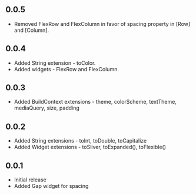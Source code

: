 ## 0.0.5

* Removed FlexRow and FlexColumn in favor of spacing property in [Row] and [Column].

## 0.0.4

* Added String extension - toColor.
* Added widgets - FlexRow and FlexColumn.

## 0.0.3

* Added BuildContext extensions - theme, colorScheme, textTheme, mediaQuery, size, padding

## 0.0.2

* Added String extensions - toInt, toDouble, toCapitalize
* Added Widget extensions - toSliver, toExpanded(), toFlexible()

## 0.0.1

* Initial release
* Added Gap widget for spacing
